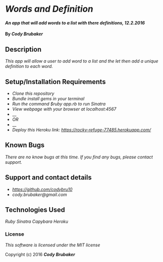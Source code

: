 # _Words and Definition_

#### _An app that will add words to a list with there definitions, 12.2.2016_

#### By _**Cody Brubaker**_

## Description

_This app will allow a user to add word to a list and the let then add a unique definition to each word._

## Setup/Installation Requirements

* _Clone this repository_
* _Bundle install gems in your terminal_
* _Run the command $ruby app.rb to run Sinatra_
* _View webpage with your browser at localhost:4567_
* __
* _OR_
* __
* _Deploy this Heroku link: https://rocky-refuge-77485.herokuapp.com/_

## Known Bugs

_There are no know bugs at this time. If you find any bugs, please contact support._

## Support and contact details

* _https://github.com/codybru10_
* _cody.brubaker@gmail.com_

## Technologies Used

_Ruby_
_Sinatra_
_Capybara_
_Heroku_

### License

*This software is licensed under the MIT license*

Copyright (c) 2016 **_Cody Brubaker_**
